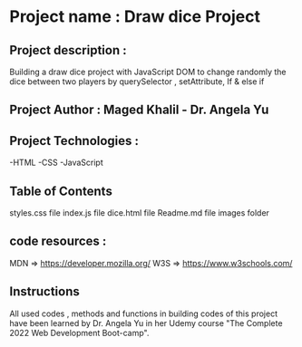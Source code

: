# Project name : Draw dice Project

## Project description :

Building a draw dice project with JavaScript DOM to change randomly the dice between two players by querySelector , setAttribute, If & else if

## Project Author : Maged Khalil - Dr. Angela Yu

## Project Technologies :

-HTML
-CSS
-JavaScript

## Table of Contents

styles.css file
index.js file
dice.html file
Readme.md file
images folder

## code resources :

MDN => https://developer.mozilla.org/
W3S => https://www.w3schools.com/

## Instructions

All used codes , methods and functions in building codes of this project have been learned by Dr. Angela Yu in her Udemy course "The Complete 2022 Web Development Boot-camp".
